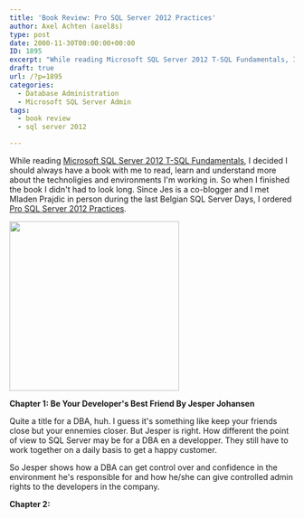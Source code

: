 ```yaml
---
title: 'Book Review: Pro SQL Server 2012 Practices'
author: Axel Achten (axel8s)
type: post
date: 2000-11-30T00:00:00+00:00
ID: 1895
excerpt: "While reading Microsoft SQL Server 2012 T-SQL Fundamentals, I decided I should always have a book with me to read, learn and understand more about the technoligies and environments I'm working in. So when I finished the book I didn't had to look long. S&hellip;"
draft: true
url: /?p=1895
categories:
  - Database Administration
  - Microsoft SQL Server Admin
tags:
  - book review
  - sql server 2012

---
```

While reading [Microsoft SQL Server 2012 T-SQL Fundamentals][1], I decided I should always have a book with me to read, learn and understand more about the technoligies and environments I'm working in. So when I finished the book I didn't had to look long. Since Jes is a co-blogger and I met Mladen Prajdic in person during the last Belgian SQL Server Days, I ordered [Pro SQL Server 2012 Practices][2].

<div class="image_block">
  <a href="https://lessthandot.z19.web.core.windows.net/wp-content/uploads/blogs/DataMgmt/Axel8s/BRProPra1.jpg?mtime=1357204924"><img alt="" src="https://lessthandot.z19.web.core.windows.net/wp-content/uploads/blogs/DataMgmt/Axel8s/BRProPra1.jpg?mtime=1357204924" width="300" height="300" /></a>
</div>

**Chapter 1: Be Your Developer's Best Friend By Jesper Johansen**
  
Quite a title for a DBA, huh. I guess it's something like keep your friends close but your ennemies closer. But Jesper is right. How different the point of view to SQL Server may be for a DBA en a developper. They still have to work together on a daily basis to get a happy customer.
  
So Jesper shows how a DBA can get control over and confidence in the environment he's responsible for and how he/she can give controlled admin rights to the developers in the company.
  
**Chapter 2:**

 [1]: http://shop.oreilly.com/product/0790145321978.do
 [2]: http://www.apress.com/9781430247708